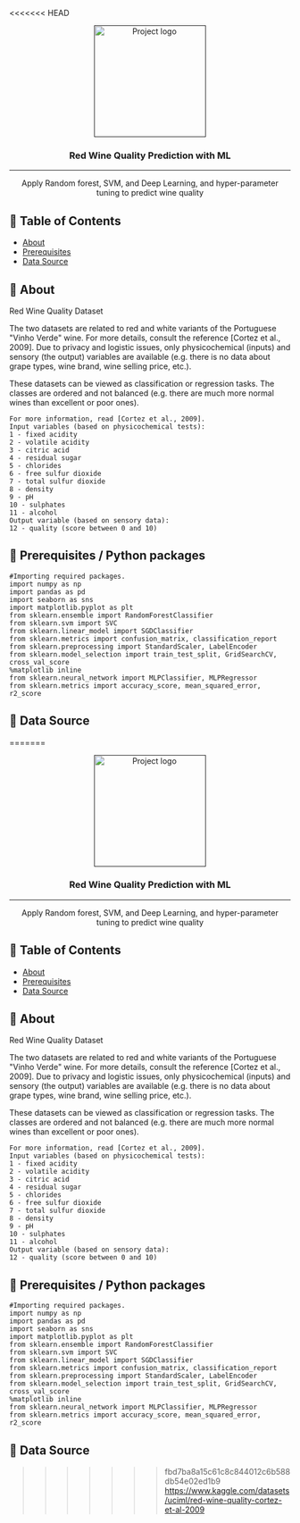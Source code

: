 <<<<<<< HEAD
<p align="center">
  <a href="" rel="noopener">
 <img width=200px height=200px src="https://storage.googleapis.com/kaggle-datasets-images/4458/6836/30587db9a40233164f65a4a3f148f40d/dataset-cover.jpg?t=2017-11-12-14-28-34" alt="Project logo"></a>
</p>

<h3 align="center">Red Wine Quality Prediction with ML</h3>

<div align="center">

</div>

---

<p align="center"> Apply Random forest, SVM, and Deep Learning, and hyper-parameter tuning to predict wine quality
    <br> 
</p>

## 📝 Table of Contents

- [About](#about)
- [Prerequisites](#reqs)
- [Data Source](#datasource)

## 🧐 About <a name = "about"></a>

Red Wine Quality Dataset

The two datasets are related to red and white variants of the Portuguese "Vinho Verde" wine. For more details, consult the reference [Cortez et al., 2009]. Due to privacy and logistic issues, only physicochemical (inputs) and sensory (the output) variables are available (e.g. there is no data about grape types, wine brand, wine selling price, etc.).

These datasets can be viewed as classification or regression tasks. The classes are ordered and not balanced (e.g. there are much more normal wines than excellent or poor ones).

```
For more information, read [Cortez et al., 2009].
Input variables (based on physicochemical tests):
1 - fixed acidity
2 - volatile acidity
3 - citric acid
4 - residual sugar
5 - chlorides
6 - free sulfur dioxide
7 - total sulfur dioxide
8 - density
9 - pH
10 - sulphates
11 - alcohol
Output variable (based on sensory data):
12 - quality (score between 0 and 10)

```
## 📝 Prerequisites / Python packages <a name = "reqs"></a>
```
#Importing required packages.
import numpy as np
import pandas as pd
import seaborn as sns
import matplotlib.pyplot as plt
from sklearn.ensemble import RandomForestClassifier
from sklearn.svm import SVC
from sklearn.linear_model import SGDClassifier
from sklearn.metrics import confusion_matrix, classification_report
from sklearn.preprocessing import StandardScaler, LabelEncoder
from sklearn.model_selection import train_test_split, GridSearchCV, cross_val_score
%matplotlib inline
from sklearn.neural_network import MLPClassifier, MLPRegressor
from sklearn.metrics import accuracy_score, mean_squared_error, r2_score
```
## 🎉 Data Source <a name = "datasource"></a>

=======
<p align="center">
  <a href="" rel="noopener">
 <img width=200px height=200px src="https://theecologist.org/sites/default/files/styles/inline_l/public/NG_media/77780.jpg?itok=xaoab9x-" alt="Project logo"></a>
</p>

<h3 align="center">Red Wine Quality Prediction with ML</h3>

<div align="center">

</div>

---

<p align="center"> Apply Random forest, SVM, and Deep Learning, and hyper-parameter tuning to predict wine quality
    <br> 
</p>

## 📝 Table of Contents

- [About](#about)
- [Prerequisites](#reqs)
- [Data Source](#datasource)

## 🧐 About <a name = "about"></a>

Red Wine Quality Dataset

The two datasets are related to red and white variants of the Portuguese "Vinho Verde" wine. For more details, consult the reference [Cortez et al., 2009]. Due to privacy and logistic issues, only physicochemical (inputs) and sensory (the output) variables are available (e.g. there is no data about grape types, wine brand, wine selling price, etc.).

These datasets can be viewed as classification or regression tasks. The classes are ordered and not balanced (e.g. there are much more normal wines than excellent or poor ones).

```
For more information, read [Cortez et al., 2009].
Input variables (based on physicochemical tests):
1 - fixed acidity
2 - volatile acidity
3 - citric acid
4 - residual sugar
5 - chlorides
6 - free sulfur dioxide
7 - total sulfur dioxide
8 - density
9 - pH
10 - sulphates
11 - alcohol
Output variable (based on sensory data):
12 - quality (score between 0 and 10)

```
## 📝 Prerequisites / Python packages <a name = "reqs"></a>
```
#Importing required packages.
import numpy as np
import pandas as pd
import seaborn as sns
import matplotlib.pyplot as plt
from sklearn.ensemble import RandomForestClassifier
from sklearn.svm import SVC
from sklearn.linear_model import SGDClassifier
from sklearn.metrics import confusion_matrix, classification_report
from sklearn.preprocessing import StandardScaler, LabelEncoder
from sklearn.model_selection import train_test_split, GridSearchCV, cross_val_score
%matplotlib inline
from sklearn.neural_network import MLPClassifier, MLPRegressor
from sklearn.metrics import accuracy_score, mean_squared_error, r2_score
```
## 🎉 Data Source <a name = "datasource"></a>

>>>>>>> fbd7ba8a15c61c8c844012c6b588db54e02ed1b9
https://www.kaggle.com/datasets/uciml/red-wine-quality-cortez-et-al-2009